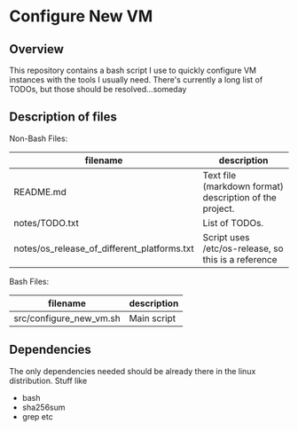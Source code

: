 # Configure New VM
## Overview
This repository contains a bash script I use to quickly configure VM instances with the 
tools I usually need. There's currently a long list of TODOs, but those should be resolved...someday

## Description of files
Non-Bash Files:

filename                                              |  description
------------------------------------------------------|---------------------------------------------------------
README.md                                             |  Text file (markdown format) description of the project.
notes/TODO.txt                                        |  List of TODOs.
notes/os_release_of_different_platforms.txt           |  Script uses /etc/os-release, so this is a reference

Bash Files:

filename                                              |  description
------------------------------------------------------|---------------------------------------------------------
src/configure_new_vm.sh                               |  Main script

## Dependencies
The only dependencies needed should be already there in the linux distribution.
Stuff like
 - bash
 - sha256sum
 - grep
 etc
